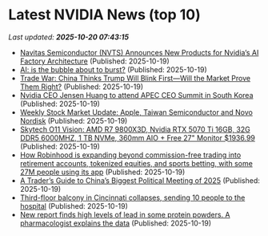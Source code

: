 # Latest NVIDIA News (top 10)
_Last updated: **2025-10-20 07:43:15**_

- [Navitas Semiconductor (NVTS) Announces New Products for Nvidia’s AI Factory Architecture](https://finance.yahoo.com/news/navitas-semiconductor-nvts-announces-products-070925355.html) (Published: 2025-10-19)
- [AI: is the bubble about to burst?](https://theweek.com/tech/ai-is-the-bubble-about-to-burst) (Published: 2025-10-19)
- [Trade War: China Thinks Trump Will Blink First—Will the Market Prove Them Right?](https://freerepublic.com/focus/f-news/4347247/posts) (Published: 2025-10-19)
- [Nvidia CEO Jensen Huang to attend APEC CEO Summit in South Korea](https://finance.yahoo.com/news/nvidia-ceo-jensen-huang-attend-030314645.html) (Published: 2025-10-19)
- [Weekly Stock Market Update: Apple, Taiwan Semiconductor and Novo Nordisk](https://www.thestreet.com/investing/stocks/weekly-stock-market-update-apple-taiwan-semiconductor-and-novo-nordisk) (Published: 2025-10-19)
- [Skytech O11 Vision: AMD R7 9800X3D, Nvidia RTX 5070 Ti 16GB, 32G DDR5 6000MHZ, 1 TB NVMe, 360mm AIO + Free 27" Monitor $1936.99](https://slickdeals.net/f/18712387-skytech-o11-vision-amd-r7-9800x3d-nvidia-rtx-5070-ti-16gb-32g-ddr5-6000mhz-1-tb-nvme-360mm-aio-free-27-monitor-1936-99) (Published: 2025-10-19)
- [How Robinhood is expanding beyond commission-free trading into retirement accounts, tokenized equities, and sports betting, with some 27M people using its app](https://biztoc.com/x/f1488594dd1d086f) (Published: 2025-10-19)
- [A Trader’s Guide to China’s Biggest Political Meeting of 2025](https://biztoc.com/x/62c86e29874795ef) (Published: 2025-10-19)
- [Third-floor balcony in Cincinnati collapses, sending 10 people to the hospital](https://biztoc.com/x/a00d38f1003b4ebd) (Published: 2025-10-19)
- [New report finds high levels of lead in some protein powders. A pharmacologist explains the data](https://biztoc.com/x/3971088b2f7d3d93) (Published: 2025-10-19)
